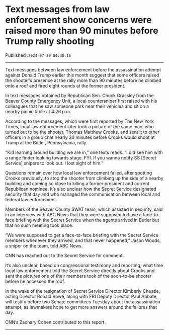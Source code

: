 # Text messages from law enforcement show concerns were raised more than 90 minutes before Trump rally shooting

Published :`2024-07-30 04:38:15`

---

Text messages between law enforcement before the assassination attempt against Donald Trump earlier this month suggest that some officers raised the shooter’s presence at the rally more than 90 minutes before he climbed onto a roof and fired eight rounds at the former president.

In text messages obtained by Republican Sen. Chuck Grassley from the Beaver County Emergency Unit, a local countersniper first raised with his colleagues that he saw someone park near their vehicles and sit on a nearby picnic table at 4:26 p.m.

According to the messages, which were first reported by The New York Times, local law enforcement later took a picture of the same man, who turned out to be the shooter, Thomas Matthew Crooks, and sent it to other officers in a group chat nearly 30 minutes before Crooks would shoot at Trump at the Butler, Pennsylvania, rally.

“Kid learning around building we are in,” one texts reads. “I did see him with a range finder looking towards stage. FYI. If you wanna notify SS [Secret Service] snipers to look out. I lost sight of him.”

Questions remain over how local law enforcement failed, after spotting Crooks previously, to stop the shooter from climbing up the side of a nearby building and coming so close to killing a former president and current Republican nominee. It’s also unclear how the Secret Service designated security that day and who managed the communication between local and federal law enforcement.

Members of the Beaver County SWAT team, which assisted in security, said in an interview with ABC News that they were supposed to have a face-to-face briefing with the Secret Service when the agents arrived in Butler but that no such meeting took place.

“We were supposed to get a face-to-face briefing with the Secret Service members whenever they arrived, and that never happened,” Jason Woods, a sniper on the team, told ABC News.

CNN has reached out to the Secret Service for comment.

It’s also unclear, based on congressional testimony and reporting, what time local law enforcement told the Secret Service directly about Crooks and sent the pictures one of their members took of the soon-to-be shooter before he accessed the roof.

In the wake of the resignation of Secret Service Director Kimberly Cheatle, acting Director Ronald Rowe, along with FBI Deputy Director Paul Abbate, will testify before two Senate committees Tuesday about the assassination attempt, as lawmakers hope to get more answers around the failures that day.

CNN’s Zachary Cohen contributed to this report.

---

